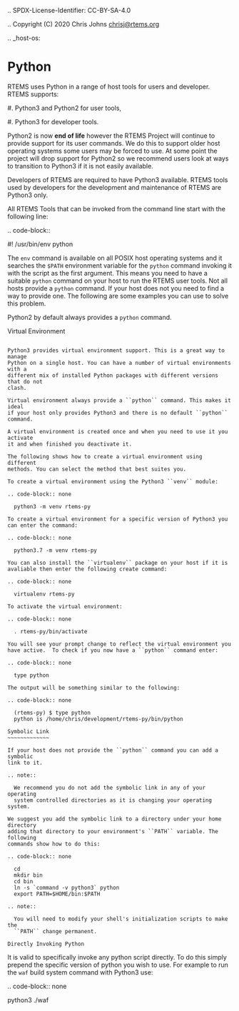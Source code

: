 .. SPDX-License-Identifier: CC-BY-SA-4.0

.. Copyright (C) 2020 Chris Johns <chrisj@rtems.org>

.. _host-os:

Python
======

RTEMS uses Python in a range of host tools for users and
developer. RTEMS supports:

#. Python3 and Python2 for user tools,

#. Python3 for developer tools.

Python2 is now **end of life** however the RTEMS Project will continue to
provide support for its user commands. We do this to support older host
operating systems some users may be forced to use. At some point the
project will drop support for Python2 so we recommend users look at ways to
transition to Python3 if it is not easily available.

Developers of RTEMS are required to have Python3 available. RTEMS tools used
by developers for the development and maintenance of RTEMS are Python3 only.

All RTEMS Tools that can be invoked from the command line start with the
following line:

.. code-block::

  #! /usr/bin/env python

The ``env`` command is available on all POSIX host operating systems and it
searches the ``$PATH`` environment variable for the ``python`` command invoking
it with the script as the first argument. This means you need to have a
suitable ``python`` command on your host to run the RTEMS user tools. Not all
hosts provide a ``python`` command. If your host does not you need to find a
way to provide one. The following are some examples you can use to solve this
problem.

Python2 by default always provides a ``python`` command.

Virtual Environment
~~~~~~~~~~~~~~~~~~~

Python3 provides virtual environment support. This is a great way to manage
Python on a single host. You can have a number of virtual environments with a
different mix of installed Python packages with different versions that do not
clash.

Virtual environment always provide a ``python`` command. This makes it ideal
if your host only provides Python3 and there is no default ``python`` command.

A virtual environment is created once and when you need to use it you activate
it and when finished you deactivate it.

The following shows how to create a virtual environment using different
methods. You can select the method that best suites you.

To create a virtual environment using the Python3 ``venv`` module:

.. code-block:: none

  python3 -m venv rtems-py

To create a virtual environment for a specific version of Python3 you
can enter the command:

.. code-block:: none

  python3.7 -m venv rtems-py

You can also install the ``virtualenv`` package on your host if it is
avaliable then enter the following create command:

.. code-block:: none

  virtualenv rtems-py

To activate the virtual environment:

.. code-block:: none

  . rtems-py/bin/activate

You will see your prompt change to reflect the virtual environment you
have active.  To check if you now have a ``python`` command enter:

.. code-block:: none

  type python

The output will be something similar to the following:

.. code-block:: none

  (rtems-py) $ type python
  python is /home/chris/development/rtems-py/bin/python

Symbolic Link
~~~~~~~~~~~~~

If your host does not provide the ``python`` command you can add a symbolic
link to it.

.. note::

  We recommend you do not add the symbolic link in any of your operating
  system controlled directories as it is changing your operating system.

We suggest you add the symbolic link to a directory under your home directory
adding that directory to your environment's ``PATH`` variable. The following
commands show how to do this:

.. code-block:: none

  cd
  mkdir bin
  cd bin
  ln -s `command -v python3` python
  export PATH=$HOME/bin:$PATH

.. note::

  You will need to modify your shell's initialization scripts to make the
  ``PATH`` change permanent.

Directly Invoking Python
~~~~~~~~~~~~~~~~~~~~~~~~

It is valid to specifically invoke any python script directly. To do this
simply prepend the specific version of python you wish to use. For example to
run the ``waf`` build system command with Python3 use:

.. code-block:: none

  python3 ./waf
